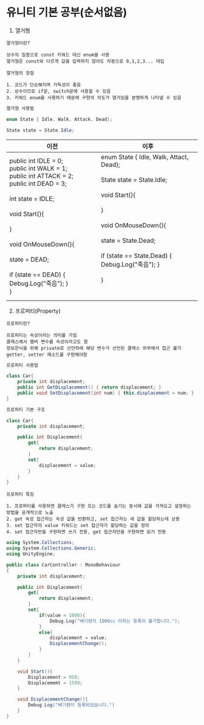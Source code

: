 # 유니티 기본 공부(순서없음)

1. 열거형
```
열거형이란?

상수의 일종으로 const 키워드 대신 enum을 사용
열거형은 const와 다르게 값을 입력하지 않아도 자동으로 0,1,2,3... 대입
```
```
열거형의 장점

1. 코드가 단순해지며 가독성이 좋음
2. 상수이므로 if문, switch문에 사용할 수 있음
3. 키워드 enum을 사용하기 때문에 구현의 의도가 열거임을 분명하게 나타낼 수 있음
```
```cs
열거형 사용법

enum State { Idle, Walk, Attack, Dead};

State state = State.Idle;
```

|이전|이후|
|----|----|
|public int IDLE = 0;<br>public int WALK = 1;<br>public int ATTACK = 2;<br>public int DEAD = 3;<br><br>int state = IDLE;<br><br>void Start(){<br><br>}<br><br>void OnMouseDown(){<br><br>    state = DEAD;<br><br>    if (state == DEAD) { Debug.Log("죽음"); }<br>}|enum State { Idle, Walk, Attact, Dead};<br><br>State state = State.Idle;<br><br>void Start(){<br><br>}<br><br>void OnMouseDown(){<br><br>    state = State.Dead;<br><br>    if (state == State.Dead) { Debug.Log("죽음"); }<br><br>}<br><br><br>|

2. 프로퍼티(Property)
```
프로퍼티란?

프로퍼티는 속성이라는 의미를 가짐
클래스에서 멤버 변수를 속성이라고도 함
정보은닉을 위해 private로 선언하여 해당 변수가 선언된 클래스 외부에서 접근 불가
getter, setter 메소드를 구현해야함
```
```cs
프로퍼티 사용법

class Car{
    private int displacement;
    public int GetDisplacement() { return displacement; }
    public void SetDisplacement(int num) { this.displacement = num; }
}
```
```cs
프로퍼티 기본 구조

class Car{
    private int displacement;

    public int Displacement{
        get{
            return displacement;
        }
        set{
            displacement = value;
        }
    }
}
```
```
프로퍼티 특징

1. 프로퍼티를 사용하면 클래스가 구현 또는 코드를 숨기는 동시에 값을 가져오고 설정하는 방법을 공개적으로 노출
2. get 속성 접근자는 속성 값을 반환하고, set 접근자는 새 값을 할당하는데 상용
3. set 접근자의 value 키워드는 set 접근자가 할당하는 값을 정의
4. set 접근자만을 구현하면 쓰기 전용, get 접근자만을 구현하면 읽기 전용
```
```cs
using System.Collections;
using System.Collections.Generic;
using UnityEngine;

public class CarController : MonoBehaviour
{
    private int displacement;

    public int Displacement{
        get{
            return displacement;
        }
        set{
            if(value < 1000){
                Debug.Log("배기량이 1000cc 이하는 등록이 불가합니다.");
            }
            else{
                displacement = value;
                DisplacementChange();
            }
        }
    }

    void Start(){
        Displacement = 950;
        Displacememt = 1599;
    }

    void DisplacementChange(){
        Debug.Log("배기량이 등록되었습니다.")
    }
}

```
